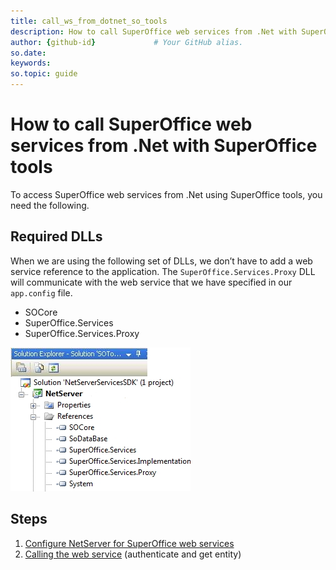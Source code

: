 ```yaml
---
title: call_ws_from_dotnet_so_tools       
description: How to call SuperOffice web services from .Net with SuperOffice tools
author: {github-id}             # Your GitHub alias.
so.date:
keywords:
so.topic: guide
---
```


# How to call SuperOffice web services from .Net with SuperOffice tools

To access SuperOffice web services from .Net using SuperOffice tools, you need the following.

## Required DLLs

When we are using the following set of DLLs, we don’t have to add a web service reference to the application. The `SuperOffice.Services.Proxy` DLL will communicate with the web service that we have specified in our `app.config` file.

* SOCore
* SuperOffice.Services
* SuperOffice.Services.Proxy

![01][img1]

<!-- Referenced images -->
[img1]: media/image001.jpg

## Steps

1. [Configure NetServer for SuperOffice web services][1]
2. [Calling the web service][2] (authenticate and get entity)

<!-- Referenced links -->
[1]: config.md
[2]: calling.md
